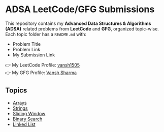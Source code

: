 # ADSA LeetCode/GFG Submissions

This repository contains my **Advanced Data Structures & Algorithms (ADSA)** related problems from **LeetCode** and **GFG**, organized topic-wise.  
Each topic folder has a `README.md` with:
- Problem Title  
- Problem Link  
- My Submission Link  

👉 My LeetCode Profile: [vansh1505](https://leetcode.com/u/vansh1505/)  
👉 My GFG Profile: [Vansh Sharma](https://auth.geeksforgeeks.org/user/vansh1505)  

## Topics
- [Arrays](./Arrays/README.md)
- [Strings](./Strings/README.md)
- [Sliding Window](./SlidingWindow/README.md)
- [Binary Search](./BinarySearch/README.md)
- [Linked List](./LinkedList/README.md)
